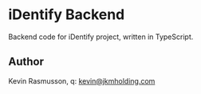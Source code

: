 # iDentify Backend

Backend code for iDentify project, written in TypeScript.

## Author

Kevin Rasmusson, q: kevin@jkmholding.com
